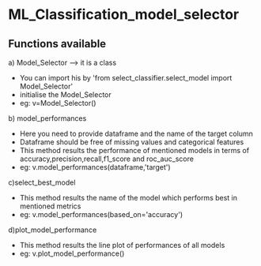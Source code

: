 # ML_Classification_model_selector





## Functions available
a) Model_Selector --> it is a class
- You can import his  by 'from select_classifier.select_model import Model_Selector'
- initialise the Model_Selector
- eg: v=Model_Selector()

b) model_performances
- Here you need to provide dataframe and the name of the target column
- Dataframe should be free of missing values and categorical features
- This method results the performance of mentioned models in terms of accuracy,precision,recall,f1_score and roc_auc_score
- eg: v.model_performances(dataframe,'target')

c)select_best_model
- This method results the name of the model which performs best in mentioned metrics
- eg: v.model_performances(based_on='accuracy')

d)plot_model_performance
- This method results the line plot of performances of all models
- eg: v.plot_model_performance()

